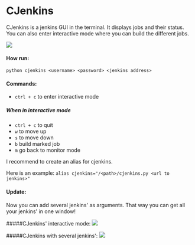 CJenkins
=======
CJenkins is a jenkins GUI in the terminal. It displays jobs and their status. You can also enter interactive mode where you can build the different jobs.

![](https://raw.github.com/mariushe/cjenkins/master/cjenkins.png)

#### How run:
`python cjenkins <username> <password> <jenkins address>`

#### Commands:
* `ctrl + c` to enter interactive mode

##### When in interactive mode
* `ctrl + c` to quit
* `w` to move up
* `s` to move down
* `b` build marked job
* `m` go back to monitor mode

I recommend to create an alias for cjenkins.

Here is an example:
`alias cjenkins="/<path>/cjenkins.py <url to jenkins>"`

#### Update:
Now you can add several jenkins' as arguments. That way you can get all your jenkins' in one window!

#####CJenkins' interactive mode:
![](https://raw.github.com/mariushe/cjenkins/master/interactivemode.png)

#####CJenkins with several jenkins':
![](https://raw.github.com/mariushe/cjenkins/master/cjenkinsWithSeveralJenkins.png)
